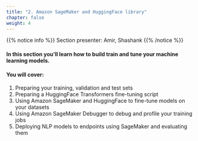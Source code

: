```yaml
---
title: "2. Amazon SageMaker and HuggingFace library"
chapter: false
weight: 4
---
```


{{% notice info %}}
Section presenter: Amir, Shashank
{{% /notice %}}

#### In this section you'll learn how to build train and tune your machine learning models.

#### You will cover:

1. Preparing your training, validation and test sets
1. Preparing a HuggingFace Transformers fine-tuning script
1. Using Amazon SageMaker and HuggingFace to fine-tune models on your datasets
1. Using Amazon SageMaker Debugger to debug and profile your training jobs
1. Deploying NLP models to endpoints using SageMaker and evaluating them
